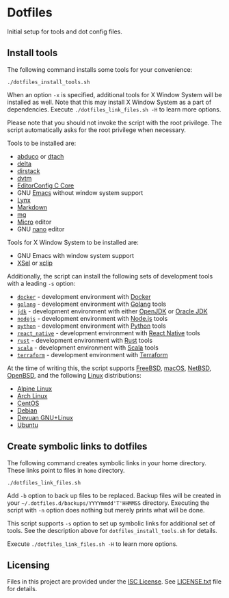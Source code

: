 # Dotfiles

Initial setup for tools and dot config files.

## Install tools

The following command installs some tools for your convenience:

    ./dotfiles_install_tools.sh

When an option `-x` is specified, additional tools for X Window System
will be installed as well.  Note that this may install X Window System
as a part of dependencies.
Execute `./dotfiles_link_files.sh -H` to learn more options.

Please note that you should not invoke the script with the root
privilege.  The script automatically asks for the root privilege when
necessary.

Tools to be installed are:

* [abduco](http://www.brain-dump.org/projects/abduco/) or
  [dtach](http://dtach.sourceforge.net/)
* [delta](https://dandavison.github.io/delta/)
* [dirstack](https://bitbucket.org/upperstream/dirstack)
* [dvtm](http://www.brain-dump.org/projects/dvtm/)
* [EditorConfig C Core](https://github.com/editorconfig/editorconfig-core-c)
* GNU [Emacs](https://www.gnu.org/software/emacs/) without window
  system support
* [Lynx](http://lynx.invisible-island.net/)
* [Markdown](https://daringfireball.net/projects/markdown/)
* [mg](https://homepage.boetes.org/software/mg/)
* [Micro](https://micro-editor.github.io/) editor
* GNU [nano](https://www.nano-editor.org/) editor

Tools for X Window System to be installed are:

* GNU Emacs with window system support
* [XSel](http://www.kfish.org/software/xsel/) or
  [xclip](https://github.com/astrand/xclip)

Additionally, the script can install the following sets of development
tools with a leading `-s` option:

* [`docker`](Readme_docker.md) - development environment with [Docker][]
* [`golang`](Readme_golang.md) - development environment with [Golang][]
  tools
* [`jdk`](Readme_jdk.md) - development environment with either
  [OpenJDK][] or [Oracle JDK][]
* [`nodejs`](Readme_nodejs.md) - development environment with
  [Node.js][] tools
* [`python`](Readme_python.md) - development environment with
  [Python][] tools
* [`react_native`](Readme_react_native.md) - development environment
  with [React Native][] tools
* [`rust`](Readme_rust.md) - development environment with [Rust][] tools
* [`scala`](Readme_scala.md) - development environment with [Scala][]
  tools
* [`terraform`](Readme_terraform.md) - development environment with
  [Terraform][]

At the time of writing this, the script supports [FreeBSD][],
[macOS][], [NetBSD][], [OpenBSD][], and the following [Linux][]
distributions:

* [Alpine Linux](https://alpinelinux.org/)
* [Arch Linux](https://www.archlinux.org/)
* [CentOS](https://www.centos.org/)
* [Debian](https://www.debian.org/)
* [Devuan GNU+Linux](https://devuan.org/)
* [Ubuntu](https://www.ubuntu.com/)

[Docker]: https://www.docker.com/
    "Empowering App Development for Developers | Docker"
[FreeBSD]: https://www.freebsd.org/ "The FreeBSD Project"
[Golang]: https://golang.org/ "The Go Programming Language"
[Linux]: https://www.kernel.org/ "The Linux Kernel Archives"
[macOS]: https://www.apple.com/lae/macos/high-sierra/
    "macOS High Sierra - Apple"
[NetBSD]: https://www.netbsd.org/ "The NetBSD Project"
[Node.js]: https://nodejs.org/ "Node.js"
[OpenBSD]: https://www.openbsd.org/ "OpenBSD"
[OpenJDK]: http://openjdk.java.net/ "OpenJDK"
[Oracle JDK]: http://www.oracle.com/technetwork/java/javase/overview/index.html
    "Java SE | Oracle Technology Network | Oracle"
[Python]: https://www.python.org/ "Welcome to Python.org"
[React Native]: https://facebook.github.io/react-native/
    "React Native &middot; A framework for building native apps using React"
[Rust]: https://www.rust-lang.org/ "Rust Programming Language"
[Scala]: https://www.scala-lang.org/ "The Scala Programming Language"
[Terraform]: https://www.terraform.io/ "Terraform by HashiCorp"

## Create symbolic links to dotfiles

The following command creates symbolic links in your home directory.
These links point to files in `home` directory.

    ./dotfiles_link_files.sh

Add `-b` option to back up files to be replaced.  Backup files will be
created in your `~/.dotfiles.d/backups/YYYYmmdd'T'HHMMSS` directory.
Executing the script with `-n` option does nothing but merely prints
what will be done.

This script supports `-s` option to set up symbolic links for
additional set of tools.  See the description above for
`dotfiles_install_tools.sh` for details.

Execute `./dotfiles_link_files.sh -H` to learn more options.

## Licensing

Files in this project are provided under the [ISC License][].
See [LICENSE.txt](LICENSE.txt) file for details.

[ISC License]:
    http://www.isc.org/downloads/software-support-policy/isc-license
